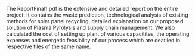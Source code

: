 The ReportFinal1.pdf is the extensive and detailed report on the entire project. It contains the waste prediction, technological analysis of existing methods for solar panel recycling, detailed explanation on our proposed solution of Plasma Pyrolysis and supply chain management.
We also calculated the cost of setting up plant of various capacitites, the operating expenses and energetic feasibility of our process which are deatiled in respective files of the same name.
